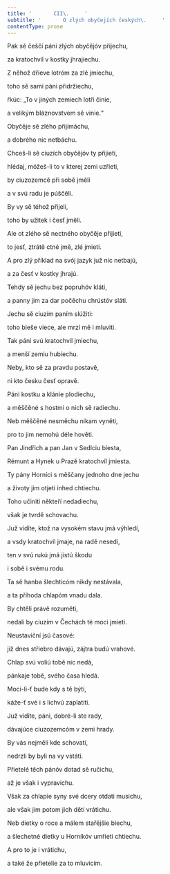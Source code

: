 ```yaml
---
title: '       CII\.     '
subtitle: '       O zlých obyčejích českých\.     '
contentType: prose
---
```


<section>

Pak sě češčí páni zlých obyčějóv přijechu,

za kratochvíl v kostky jhrajiechu.

Z něhož dřieve lotróm za zlé jmiechu,

toho sě sami páni přidržiechu,

řkúc: „To v jiných zemiech lotři činie,

a velikým bláznovstvem sě vinie.“

Obyčěje sě zlého přijímáchu,

a dobrého nic netbáchu.

Chceš-li sě ciuzích obyčějóv ty přijieti,

hlédaj, móžeš-li to v kterej zemi uzřieti,

by ciuzozemcě při sobě jměli

a v svú radu je púščěli.

By vy sě téhož přijeli,

toho by užitek i česť jměli.

Ale ot zlého sě nectného obyčěje přijieti,

to jesť, ztrátě ctné jmě, zlé jmieti.

A pro zlý příklad na svój jazyk juž nic netbajú,

a za česť v kostky jhrajú.

Tehdy sě jechu bez popruhóv kláti,

a panny jim za dar počěchu chrústóv sláti.

Jechu sě ciuzím paním slúžiti:

toho bieše viece, ale mrzí mě i mluviti.

Tak páni svú kratochvil jmiechu,

a menší zemiu hubiechu.

Neby, kto sě za pravdu postavě,

ni kto česku česť opravě.

Páni kostku a klánie plodiechu,

a měščěné s hostmi o nich sě radiechu.

Neb měščěné nesměchu nikam vyněti,

pro to jim nemohú déle hověti.

Pan Jindřich a pan Jan v Sedlciu biesta,

Rémunt a Hynek u Prazě kratochvíl jmiesta.

Ty pány Horníci s měščany jednoho dne jechu

a životy jim otjeti inhed chtiechu.

Toho učiniti někteří nedadiechu,

však je tvrdě schovachu.

Juž vidíte, ktož na vysokém stavu jmá výhledí,

a vsdy kratochvil jmaje, na radě nesedí,

ten v svú rukú jmá jistú škodu

i sobě i svému rodu.

Ta sě hanba šlechticóm nikdy nestávala,

a ta příhoda chlapóm vnadu dala.

By chtěli právě rozuměti,

nedali by ciuzím v Čechách té moci jmieti.

Neustaviční jsú časové:

již dnes střiebro dávajú, zájtra budú vrahové.

Chlap svú voliú tobě nic nedá,

pánkaje tobě, svého časa hledá.

Moci-li-ť bude kdy s tě býti,

káže-ť své i s lichvú zaplatiti.

Juž vidíte, páni, dobré-li ste rady,

dávajúce ciuzozemcóm v zemi hrady.

By vás nejměli kde schovati,

nedrzli by byli na vy vstáti.

Přietelé těch pánóv dotad sě ručichu,

až je však i vypravichu.

Však za chlapie syny své dcery otdati musichu,

ale však jim potom jich děti vrátichu.

Neb dietky o roce a málem stařějšie biechu,

a šlechetné dietky u Horníkóv umřieti chtiechu.

A pro to je i vrátichu,

a také že přietelie za to mluvicím.

</section>
